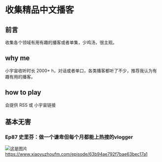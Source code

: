 # 收集精品中文播客

## 前言
收集各个领域有用有趣的播客或者单集，少鸡汤，很主观。

## why me
小宇宙收听时长 2000+ h，对话或者单口，各类播客都听了不少，推荐我认为有趣有用的播客。

## how to play
会提供 RSS 或 小宇宙链接

## 基本无害
### Ep87 史里芬：做一个谦卑但每个月都能上热搜的vlogger
![这是图片](https://cdn.jsdelivr.net/gh/NealXavier/picx-images-hosting@master/20231225/IMG_4367.jbke6ke4vmo.webp "shilifen")
https://www.xiaoyuzhoufm.com/episode/63b94ae792f7bae63bec17a1
